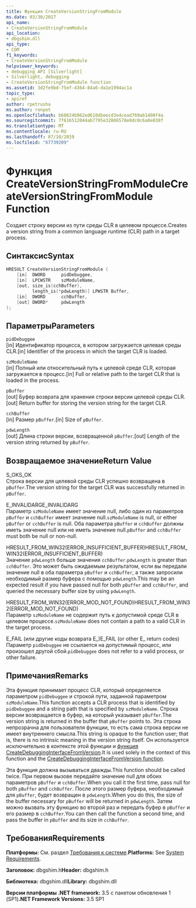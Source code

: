 ```yaml
---
title: Функция CreateVersionStringFromModule
ms.date: 03/30/2017
api_name:
- CreateVersionStringFromModule
api_location:
- dbgshim.dll
api_type:
- COM
f1_keywords:
- CreateVersionStringFromModule
helpviewer_keywords:
- debugging API [Silverlight]
- Silverlight, debugging
- CreateVersionStringFromModule function
ms.assetid: 3d2fe9bd-75ef-4364-84a6-da1e1994ac1a
topic_type:
- apiref
author: rpetrusha
ms.author: ronpet
ms.openlocfilehash: b68624b962ed610dbeecd3e4cead769ab1400f4a
ms.sourcegitcommit: 7f616512044ab7795e32806578e8dc0c6a0e038f
ms.translationtype: MT
ms.contentlocale: ru-RU
ms.lasthandoff: 07/10/2019
ms.locfileid: "67739209"
---
```

# <a name="createversionstringfrommodule-function"></a><span data-ttu-id="0d1f9-102">Функция CreateVersionStringFromModule</span><span class="sxs-lookup"><span data-stu-id="0d1f9-102">CreateVersionStringFromModule Function</span></span>
<span data-ttu-id="0d1f9-103">Создает строку версии из пути среды CLR в целевом процессе.</span><span class="sxs-lookup"><span data-stu-id="0d1f9-103">Creates a version string from a common language runtime (CLR) path in a target process.</span></span>  
  
## <a name="syntax"></a><span data-ttu-id="0d1f9-104">Синтаксис</span><span class="sxs-lookup"><span data-stu-id="0d1f9-104">Syntax</span></span>  
  
```cpp  
HRESULT CreateVersionStringFromModule (  
    [in]  DWORD      pidDebuggee,  
    [in]  LPCWSTR    szModuleName,  
    [out, size_is(cchBuffer),  
          length_is(*pdwLength)] LPWSTR Buffer,  
    [in]  DWORD      cchBuffer,  
    [out] DWORD*     pdwLength  
);  
```  
  
## <a name="parameters"></a><span data-ttu-id="0d1f9-105">Параметры</span><span class="sxs-lookup"><span data-stu-id="0d1f9-105">Parameters</span></span>  
 `pidDebuggee`  
 <span data-ttu-id="0d1f9-106">[in] Идентификатор процесса, в котором загружается целевая среды CLR.</span><span class="sxs-lookup"><span data-stu-id="0d1f9-106">[in] Identifier of the process in which the target CLR is loaded.</span></span>  
  
 `szModuleName`  
 <span data-ttu-id="0d1f9-107">[in] Полный или относительный путь к целевой среде CLR, которая загружается в процесс.</span><span class="sxs-lookup"><span data-stu-id="0d1f9-107">[in] Full or relative path to the target CLR that is loaded in the process.</span></span>  
  
 `pBuffer`  
 <span data-ttu-id="0d1f9-108">[out] Буфер возврата для хранения строки версии целевой среды CLR.</span><span class="sxs-lookup"><span data-stu-id="0d1f9-108">[out] Return buffer for storing the version string for the target CLR.</span></span>  
  
 `cchBuffer`  
 <span data-ttu-id="0d1f9-109">[in] Размер `pBuffer`.</span><span class="sxs-lookup"><span data-stu-id="0d1f9-109">[in] Size of `pBuffer`.</span></span>  
  
 `pdwLength`  
 <span data-ttu-id="0d1f9-110">[out] Длина строки версии, возвращенной `pBuffer`.</span><span class="sxs-lookup"><span data-stu-id="0d1f9-110">[out] Length of the version string returned by `pBuffer`.</span></span>  
  
## <a name="return-value"></a><span data-ttu-id="0d1f9-111">Возвращаемое значение</span><span class="sxs-lookup"><span data-stu-id="0d1f9-111">Return Value</span></span>  
 <span data-ttu-id="0d1f9-112">S_OK</span><span class="sxs-lookup"><span data-stu-id="0d1f9-112">S_OK</span></span>  
 <span data-ttu-id="0d1f9-113">Строка версии для целевой среды CLR успешно возвращена в `pBuffer`.</span><span class="sxs-lookup"><span data-stu-id="0d1f9-113">The version string for the target CLR was successfully returned in `pBuffer`.</span></span>  
  
 <span data-ttu-id="0d1f9-114">E_INVALIDARG</span><span class="sxs-lookup"><span data-stu-id="0d1f9-114">E_INVALIDARG</span></span>  
 <span data-ttu-id="0d1f9-115">Параметр `szModuleName` имеет значение null, либо один из параметров `pBuffer` и `cchBuffer` имеет значение null.</span><span class="sxs-lookup"><span data-stu-id="0d1f9-115">`szModuleName` is null, or either `pBuffer` or `cchBuffer` is null.</span></span> <span data-ttu-id="0d1f9-116">Оба параметра `pBuffer` и `cchBuffer` должны иметь значение null или не иметь значение null.</span><span class="sxs-lookup"><span data-stu-id="0d1f9-116">`pBuffer` and `cchBuffer` must both be null or non-null.</span></span>  
  
 <span data-ttu-id="0d1f9-117">HRESULT_FROM_WIN32(ERROR_INSUFFICIENT_BUFFER)</span><span class="sxs-lookup"><span data-stu-id="0d1f9-117">HRESULT_FROM_WIN32(ERROR_INSUFFICIENT_BUFFER)</span></span>  
 <span data-ttu-id="0d1f9-118">Значение `pdwLength` больше значения `cchBuffer`.</span><span class="sxs-lookup"><span data-stu-id="0d1f9-118">`pdwLength` is greater than `cchBuffer`.</span></span> <span data-ttu-id="0d1f9-119">Это может быть ожидаемым результатом, если вы передали значение null в оба параметра  `pBuffer` и `cchBuffer`, а также запросили необходимый размер буфера с помощью `pdwLength`.</span><span class="sxs-lookup"><span data-stu-id="0d1f9-119">This may be an expected result if you have passed null for both `pBuffer` and `cchBuffer`, and queried the necessary buffer size by using `pdwLength`.</span></span>  
  
 <span data-ttu-id="0d1f9-120">HRESULT_FROM_WIN32(ERROR_MOD_NOT_FOUND)</span><span class="sxs-lookup"><span data-stu-id="0d1f9-120">HRESULT_FROM_WIN32(ERROR_MOD_NOT_FOUND)</span></span>  
 <span data-ttu-id="0d1f9-121">Параметр `szModuleName` не содержит путь к допустимой среде CLR в целевом процессе.</span><span class="sxs-lookup"><span data-stu-id="0d1f9-121">`szModuleName` does not contain a path to a valid CLR in the target process.</span></span>  
  
 <span data-ttu-id="0d1f9-122">E_FAIL (или другие коды возврата E_)</span><span class="sxs-lookup"><span data-stu-id="0d1f9-122">E_FAIL (or other E_ return codes)</span></span>  
 <span data-ttu-id="0d1f9-123">Параметр `pidDebuggee` не ссылается на допустимый процесс, или произошел другой сбой.</span><span class="sxs-lookup"><span data-stu-id="0d1f9-123">`pidDebuggee` does not refer to a valid process, or other failure.</span></span>  
  
## <a name="remarks"></a><span data-ttu-id="0d1f9-124">Примечания</span><span class="sxs-lookup"><span data-stu-id="0d1f9-124">Remarks</span></span>  
 <span data-ttu-id="0d1f9-125">Эта функция принимает процесс CLR, который определяется параметром `pidDebuggee` и строкой пути, заданной параметром `szModuleName`.</span><span class="sxs-lookup"><span data-stu-id="0d1f9-125">This function accepts a CLR process that is identified by `pidDebuggee` and a string path that is specified by `szModuleName`.</span></span> <span data-ttu-id="0d1f9-126">Строка версии возвращается в буфер, на который указывает `pBuffer`.</span><span class="sxs-lookup"><span data-stu-id="0d1f9-126">The version string is returned in the buffer that `pBuffer` points to.</span></span> <span data-ttu-id="0d1f9-127">Эта строка непрозрачна для пользователя функции, то есть сама строка версии не имеет внутреннего смысла.</span><span class="sxs-lookup"><span data-stu-id="0d1f9-127">This string is opaque to the function user; that is, there is no intrinsic meaning in the version string itself.</span></span> <span data-ttu-id="0d1f9-128">Он используется исключительно в контексте этой функции и [функция CreateDebuggingInterfaceFromVersion](../../../../docs/framework/unmanaged-api/debugging/createdebugginginterfacefromversion-function-for-silverlight.md).</span><span class="sxs-lookup"><span data-stu-id="0d1f9-128">It is used solely in the context of this function and the [CreateDebuggingInterfaceFromVersion function](../../../../docs/framework/unmanaged-api/debugging/createdebugginginterfacefromversion-function-for-silverlight.md).</span></span>  
  
 <span data-ttu-id="0d1f9-129">Эта функция должна вызываться дважды.</span><span class="sxs-lookup"><span data-stu-id="0d1f9-129">This function should be called twice.</span></span> <span data-ttu-id="0d1f9-130">При первом вызове передайте значение null для обоих параметров `pBuffer` и `cchBuffer`.</span><span class="sxs-lookup"><span data-stu-id="0d1f9-130">When you call it the first time, pass null for both `pBuffer` and `cchBuffer`.</span></span> <span data-ttu-id="0d1f9-131">После этого размер буфера, необходимый для `pBuffer`, будет возвращен в `pdwLength`.</span><span class="sxs-lookup"><span data-stu-id="0d1f9-131">When you do this, the size of the buffer necessary for `pBuffer` will be returned in `pdwLength`.</span></span> <span data-ttu-id="0d1f9-132">Затем можно вызвать эту функцию во второй раз и передать буфер в `pBuffer` и его размер в `cchBuffer`.</span><span class="sxs-lookup"><span data-stu-id="0d1f9-132">You can then call the function a second time, and pass the buffer in `pBuffer` and its size in `cchBuffer`.</span></span>  
  
## <a name="requirements"></a><span data-ttu-id="0d1f9-133">Требования</span><span class="sxs-lookup"><span data-stu-id="0d1f9-133">Requirements</span></span>  
 <span data-ttu-id="0d1f9-134">**Платформы:** См. раздел [Требования к системе](../../../../docs/framework/get-started/system-requirements.md).</span><span class="sxs-lookup"><span data-stu-id="0d1f9-134">**Platforms:** See [System Requirements](../../../../docs/framework/get-started/system-requirements.md).</span></span>  
  
 <span data-ttu-id="0d1f9-135">**Заголовок:** dbgshim.h</span><span class="sxs-lookup"><span data-stu-id="0d1f9-135">**Header:** dbgshim.h</span></span>  
  
 <span data-ttu-id="0d1f9-136">**Библиотека:** dbgshim.dll</span><span class="sxs-lookup"><span data-stu-id="0d1f9-136">**Library:** dbgshim.dll</span></span>  
  
 <span data-ttu-id="0d1f9-137">**Версии платформы .NET framework:** 3.5 с пакетом обновления 1 (SP1)</span><span class="sxs-lookup"><span data-stu-id="0d1f9-137">**.NET Framework Versions:** 3.5 SP1</span></span>
